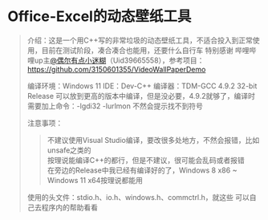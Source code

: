 # Office-Excel的动态壁纸工具
> 介绍：这是一个用C++写的非常垃圾的动态壁纸工具，不适合投入到正常使用，目前在测试阶段，凑合凑合也能用，还要什么自行车
> 特别感谢 哔哩哔哩up主<a href="https://space.bilibili.com/39665558/">@偶尔有点小迷糊</a>（Uid39665558），参考项目：https://github.com/3150601355/VideoWallPaperDemo
> 
> 编译环境：Windows 11 IDE：Dev-C++ 编译器：TDM-GCC 4.9.2 32-bit Release 可以放到更高的版本中编译，但是没必要，4.9.2就够了，编译时需要加上命令：-lgdi32 -lurlmon 不然会提示找不到符号
>
> 注意事项：
> > 不建议使用Visual Studio编译，要改很多处地方，不然会报错，比如unsafe之类的  
> > 按理说能编译C++的都行，但是不建议，很可能会乱码或者报错  
> > 在旁边的Release中我已经有编译好的了，Windows 8 x86 ~ Windows 11 x64按理说都能用
> 
> 使用的头文件：stdio.h、io.h、windows.h、commctrl.h，就这些
> 可以自己去程序内的帮助看看
